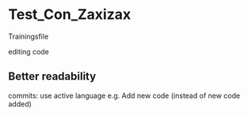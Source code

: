 # Test_Con_Zaxizax
Trainingsfile

editing code

## Better readability
commits:
use active language
e.g. Add new code (instead of new code added)
